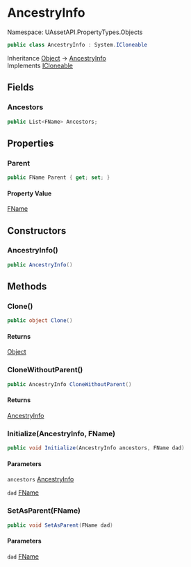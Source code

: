 # AncestryInfo

Namespace: UAssetAPI.PropertyTypes.Objects

```csharp
public class AncestryInfo : System.ICloneable
```

Inheritance [Object](https://docs.microsoft.com/en-us/dotnet/api/system.object) → [AncestryInfo](./uassetapi.propertytypes.objects.ancestryinfo.md)<br>
Implements [ICloneable](https://docs.microsoft.com/en-us/dotnet/api/system.icloneable)

## Fields

### **Ancestors**

```csharp
public List<FName> Ancestors;
```

## Properties

### **Parent**

```csharp
public FName Parent { get; set; }
```

#### Property Value

[FName](./uassetapi.unrealtypes.fname.md)<br>

## Constructors

### **AncestryInfo()**

```csharp
public AncestryInfo()
```

## Methods

### **Clone()**

```csharp
public object Clone()
```

#### Returns

[Object](https://docs.microsoft.com/en-us/dotnet/api/system.object)<br>

### **CloneWithoutParent()**

```csharp
public AncestryInfo CloneWithoutParent()
```

#### Returns

[AncestryInfo](./uassetapi.propertytypes.objects.ancestryinfo.md)<br>

### **Initialize(AncestryInfo, FName)**

```csharp
public void Initialize(AncestryInfo ancestors, FName dad)
```

#### Parameters

`ancestors` [AncestryInfo](./uassetapi.propertytypes.objects.ancestryinfo.md)<br>

`dad` [FName](./uassetapi.unrealtypes.fname.md)<br>

### **SetAsParent(FName)**

```csharp
public void SetAsParent(FName dad)
```

#### Parameters

`dad` [FName](./uassetapi.unrealtypes.fname.md)<br>
